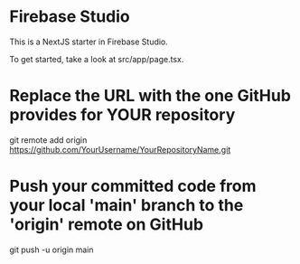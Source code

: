 # Firebase Studio

This is a NextJS starter in Firebase Studio.

To get started, take a look at src/app/page.tsx.
# Replace the URL with the one GitHub provides for YOUR repository
git remote add origin https://github.com/YourUsername/YourRepositoryName.git

# Push your committed code from your local 'main' branch to the 'origin' remote on GitHub
git push -u origin main

